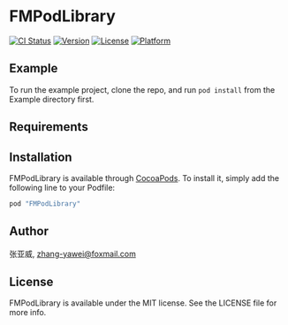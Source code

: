# FMPodLibrary

[![CI Status](http://img.shields.io/travis/张亚威/FMPodLibrary.svg?style=flat)](https://travis-ci.org/张亚威/FMPodLibrary)
[![Version](https://img.shields.io/cocoapods/v/FMPodLibrary.svg?style=flat)](http://cocoapods.org/pods/FMPodLibrary)
[![License](https://img.shields.io/cocoapods/l/FMPodLibrary.svg?style=flat)](http://cocoapods.org/pods/FMPodLibrary)
[![Platform](https://img.shields.io/cocoapods/p/FMPodLibrary.svg?style=flat)](http://cocoapods.org/pods/FMPodLibrary)

## Example

To run the example project, clone the repo, and run `pod install` from the Example directory first.

## Requirements

## Installation

FMPodLibrary is available through [CocoaPods](http://cocoapods.org). To install
it, simply add the following line to your Podfile:

```ruby
pod "FMPodLibrary"
```

## Author

张亚威, zhang-yawei@foxmail.com

## License

FMPodLibrary is available under the MIT license. See the LICENSE file for more info.
